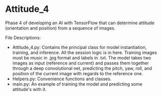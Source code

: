 # Attitude_4
Phase 4 of developing an AI with TensorFlow that can determine attitude (orientation and position) from a sequence of images.

File Descriptions:
- Attitude_4.py:
Contains the principal class for model instantiation, training, and inference. All the session logic is in here. Training images must be music in .jpg format and labels in .txt. The model takes two images as input (reference and current) and passes them together through a deep convolutional net, predicting the pitch, yaw, roll, and position of the current image with regards to the reference one.
- Helpers.py:
Convenience functions and classes.
- main.py:
An example of training the model and predicting some attitude's with it.
